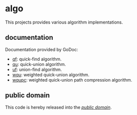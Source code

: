 algo
====

This projects provides various algorithm implementations.

documentation
-------------

Documentation provided by GoDoc:

   - [qf][]: quick-find algorithm.
   - [qu][]: quick-union algorithm.
   - [uf][]: union-find algorithm.
   - [wqu][]: weighted quick-union algorithm.
   - [wqupc][]: weighted quick-union path compression algorithm.

[qf]: http://godoc.org/github.com/mewmew/playground/algo/qf
[qu]: http://godoc.org/github.com/mewmew/playground/algo/qu
[uf]: http://godoc.org/github.com/mewmew/playground/algo/uf
[wqu]: http://godoc.org/github.com/mewmew/playground/algo/wqu
[wqupc]: http://godoc.org/github.com/mewmew/playground/algo/wqupc

public domain
-------------

This code is hereby released into the *[public domain][]*.

[public domain]: https://creativecommons.org/publicdomain/zero/1.0/
